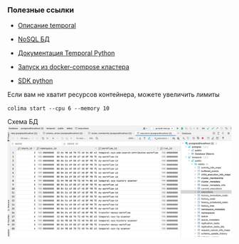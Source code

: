 ### Полезные ссылки

* [Описание temporal](https://temporal.io/blog/workflow-engine-principles)

* [NoSQL БД](https://blog.bytebytego.com/p/understanding-database-types)

* [Документация Temporal Python](https://python.temporal.io/)

* [Запуск из docker-compose кластера](https://github.com/temporalio/docker-compose)

* [SDK python](https://github.com/temporalio/sdk-python)

Если вам не хватит ресурсов контейнера, можете увеличить лимиты
```buildoutcfg
colima start --cpu 6 --memory 10
```



Схема БД
![img.png](img.png)

[https://temporal.io/blog/workflow-engine-principles]: https://temporal.io/blog/workflow-engine-principles
